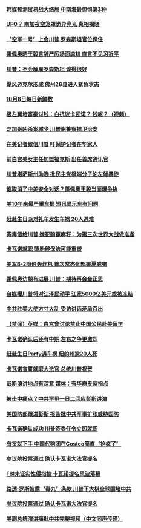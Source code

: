 #### [韩媒预测贸易战大结局 中南海最惊惧第3种](../pages/news203/a1394623.md?t=10090632) 

#### [UFO？ 南加夜空笼罩诡异亮光 真相揭晓](../pages/news203/a1394607.md?t=10090632) 

#### [〝空军一号〞上会川普 罗森斯坦官位保住](../pages/news203/a1394581.md?t=10090632) 

#### [蓬佩奥晤王毅言辞严厉场面尴尬 直言不见习近平](../pages/news203/a1394546.md?t=10090632) 

#### [川普：不会解雇罗森斯坦 谈得很好](../pages/news203/a1394601.md?t=10090632) 

#### [飓风迈克尔形成 佛州26县进入紧急状态](../pages/news203/a1394571.md?t=10090632) 

#### [10月8日每日新鲜数](../pages/news203/a1394553.md?t=10090632) 

#### [极左翼堵富豪讨钱：白抗议卡瓦诺？ 钱呢？（视频）](../pages/news203/a1394560.md?t=10090632) 

#### [芝加哥凶杀案减少 川普谢警察捍卫治安](../pages/news203/a1394585.md?t=10090632) 

#### [在美记者致信川普 吁保护记者在华家人](../pages/news203/a1394583.md?t=10090632) 

#### [前白宫美女主任加盟福克斯 出任首席通讯官](../pages/news203/a1394574.md?t=10090632) 

#### [川普堪萨斯州助选 批民主党极端分子沦左倾暴徒](../pages/news203/a1394558.md?t=10090632) 

#### [谁取消了中美安全对话？蓬佩奥王毅当面爆争执](../pages/news203/a1394555.md?t=10090632) 

#### [美10年来最严重车祸 短讯显示车有问题](../pages/news203/a1394544.md?t=10090632) 

#### [赶赴生日派对礼车发生车祸 20人遇难](../pages/news203/a1394534.md?t=10090632) 

#### [寄毒信给川普 嫌犯购蓖麻籽：为第三次世界大战做准备](../pages/news203/a1394495.md?t=10090632) 

#### [卡瓦诺就职  堕胎健保法可能重塑](../pages/news203/a1394483.md?t=10090632) 

#### [美军B-2隐形轰炸机 首次常态化部署夏威夷](../pages/news203/a1394479.md?t=10090632) 

#### [蓬佩奥访朝有进展 川普：期待再会金正恩](../pages/news203/a1394474.md?t=10090632) 

#### [台媒曝川普将对江泽民动手 江家5000亿美元或被冻结](../pages/news203/a1394309.md?t=10090632) 

#### [中共驻美大使方寸大乱  受访讲话矛盾百出](../pages/news203/a1394463.md?t=10090632) 

#### [【禁闻】英媒：白宫曾讨论禁止中国公民赴美留学](../pages/news203/a1394466.md?t=10090632) 

#### [卡瓦诺确认后还有中期 左右之争更激烈](../pages/news203/a1394459.md?t=10090632) 

#### [赶赴生日Party遇车祸 纽约州逾20人死](../pages/news203/a1394449.md?t=10090632) 

#### [卡瓦诺宣誓就职大法官 总统川普祝贺](../pages/news203/a1394439.md?t=10090632) 

#### [彭斯演讲地点有深意 媒体：有华裔专家指点](../pages/news203/a1394435.md?t=10090632) 

#### [被击中痛点？中共罕见一日二回应彭斯讲演](../pages/news203/a1394409.md?t=10090632) 

#### [美国防部跟进彭斯 报告批中共军事扩张威胁国防](../pages/news203/a1394407.md?t=10090632) 

#### [卡瓦诺确认成功 川普签委任令立即就职](../pages/news203/a1394394.md?t=10090632) 

#### [有货就下手 中国代购团在Costco简直〝抢疯了〞](../pages/news203/a1394340.md?t=10090632) 

#### [参议院投票通过 确认卡瓦诺大法官提名](../pages/news203/a1394400.md?t=10090632) 

#### [FBI未证实性侵指控  卡瓦诺提名风波落幕](../pages/news203/a1394398.md?t=10090632) 

#### [路透:罗斯披露〝毒丸〞条款 川普下大棋全球围堵中共](../pages/news203/a1394373.md?t=10090632) 

#### [参议院投票通过 确认卡瓦诺大法官提名](../pages/news203/a1394386.md?t=10090632) 

#### [美副总统演讲痛批中共完整视频（中文同声传译）](../pages/news203/a1394065.md?t=10090632) 

